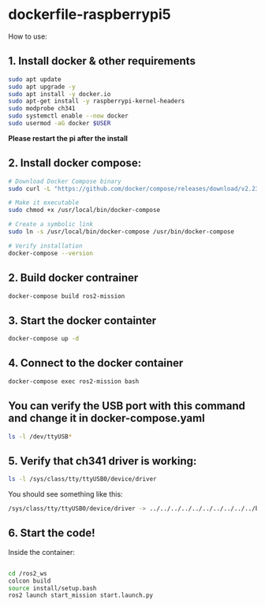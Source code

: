 # dockerfile-raspberrypi5

How to use:

## 1. Install docker & other requirements
```bash
sudo apt update
sudo apt upgrade -y
sudo apt install -y docker.io
sudo apt-get install -y raspberrypi-kernel-headers
sudo modprobe ch341
sudo systemctl enable --now docker
sudo usermod -aG docker $USER
   ```
**Please restart the pi after the install**
## 2. Install docker compose:
```bash
# Download Docker Compose binary
sudo curl -L "https://github.com/docker/compose/releases/download/v2.23.3/docker-compose-$(uname -s)-$(uname -m)" -o /usr/local/bin/docker-compose

# Make it executable
sudo chmod +x /usr/local/bin/docker-compose

# Create a symbolic link
sudo ln -s /usr/local/bin/docker-compose /usr/bin/docker-compose

# Verify installation
docker-compose --version
   ```

## 2. Build docker contrainer
```bash
docker-compose build ros2-mission
   ```
## 3. Start the docker containter
```bash
docker-compose up -d
   ```
## 4. Connect to the docker container
```bash
docker-compose exec ros2-mission bash
   ```


## You can verify the USB port with this command and change it in docker-compose.yaml
```bash
ls -l /dev/ttyUSB*
   ```


## 5. Verify that ch341 driver is working:
```bash
ls -l /sys/class/tty/ttyUSB0/device/driver
```
You should see something like this:
```bash
/sys/class/tty/ttyUSB0/device/driver -> ../../../../../../../../../../bus/usb-serial/drivers/ch341-uart
```

## 6. Start the code!


Inside the container:

```bash

cd /ros2_ws
colcon build
source install/setup.bash
ros2 launch start_mission start.launch.py
```
